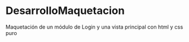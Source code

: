 # DesarrolloMaquetacion
Maquetación de un módulo de Login y una vista principal con html y css puro
